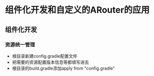 # 组件化开发和自定义的ARouter的应用

## 组件化开发
### 资源统一管理
- 根目录新建config.gradle配置文件
- 把需要的资源配置版本信息等都填写进去
- 根目录的build.gradle添加apply from "config.gradle"



